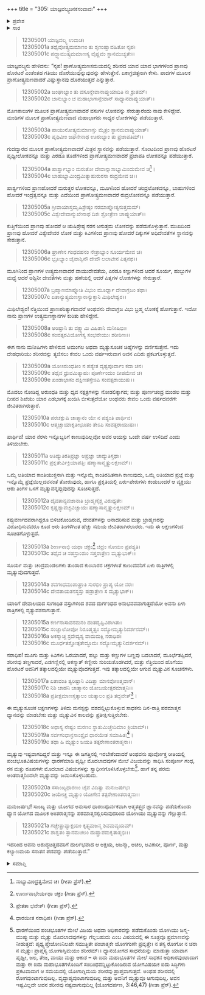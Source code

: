+++
title = "305: ಯಾಜ್ಞವಲ್ಕ್ಯಜನಕಸಂವಾದಃ"
+++

<details><summary>ಪ್ರವೇಶ</summary>


।।   ಓಂ ಓಂ ನಮೋ ನಾರಾಯಣಾಯ।।   ಶ್ರೀ ವೇದವ್ಯಾಸಾಯ ನಮಃ ।।

ಶ್ರೀ ಕೃಷ್ಣದ್ವೈಪಾಯನ ವೇದವ್ಯಾಸ ವಿರಚಿತ  

**ಶ್ರೀ ಮಹಾಭಾರತ**

**ಶಾಂತಿ ಪರ್ವ**

**ಮೋಕ್ಷಧರ್ಮ ಪರ್ವ**

**ಅಧ್ಯಾಯ 305**


</details>

<details><summary>ಸಾರ</summary>

ವಿಭಿನ್ನ ಅಂಗಗಳಿಂದ ಪ್ರಾಣವು ಹೋಗುವುದರ ಫಲಗಳು (1-7); ಮೃತ್ಯುಸೂಚಕ ಲಕ್ಷಣಗಳು (8-18); ಮೃತ್ಯುವನ್ನು ಜಯಿಸುವ ಉಪಾಯ (19-21).


</details>

> 12305001 ಯಾಜ್ಞವಲ್ಕ್ಯ ಉವಾಚ।   
12305001a ತಥೈವೋತ್ಕ್ರಮಮಾಣಂ ತು ಶೃಣುಷ್ವಾವಹಿತೋ ನೃಪ।  
12305001c ಪದ್ಭ್ಯಾಮುತ್ಕ್ರಮಮಾಣಸ್ಯ ವೈಷ್ಣವಂ ಸ್ಥಾನಮುಚ್ಯತೇ।।

ಯಾಜ್ಞವಲ್ಕ್ಯನು ಹೇಳಿದನು: “ನೃಪ! ಪ್ರಾಣೋತ್ಕ್ರಮಣಸಮಯದಲ್ಲಿ ಶರೀರದ ಯಾವ ಯಾವ ಭಾಗಗಳಿಂದ ಪ್ರಾಣವು ಹೊರಟರೆ ಎಂತೆಂತಹ ಗತಿಯು ದೊರೆಯುವುನ್ನುವುದನ್ನು ಹೇಳುತ್ತೇನೆ. ಏಕಾಗ್ರಚಿತ್ತನಾಗಿ ಕೇಳು. ಪಾದಗಳ ಮೂಲಕ ಪ್ರಾಣೋತ್ಕ್ರಮಣವಾದರೆ ವಿಷ್ಣುಸ್ಥಾನವು ದೊರೆಯುತ್ತದೆ ಎನ್ನುತ್ತಾರೆ.

> 12305002a ಜಂಘಾಭ್ಯಾಂ ತು ವಸೂನ್ದೇವಾನಾಪ್ನುಯಾದಿತಿ ನಃ ಶ್ರುತಮ್।  
12305002c ಜಾನುಭ್ಯಾಂ ಚ ಮಹಾಭಾಗಾನ್ದೇವಾನ್ ಸಾಧ್ಯಾನವಾಪ್ನುಯಾತ್।।

ಮೊಣಕಾಲುಗಳ ಮೂಲಕ ಪ್ರಾಣೋತ್ಕ್ರಮಣವಾದರೆ ವಸುಗಳ ಲೋಕವನ್ನು ಸೇರುತ್ತಾರೆಂದು ನಾವು ಕೇಳಿದ್ದೇವೆ. ಮಂಡಿಗಳ ಮೂಲಕ ಪ್ರಾಣೋತ್ಕ್ರಮಣವಾದ ಮಹಾಭಾಗರು ಸಾಧ್ಯರ ಲೋಕಗಳನ್ನು ಪಡೆಯುತ್ತಾರೆ.

> 12305003a ಪಾಯುನೋತ್ಕ್ರಮಮಾಣಸ್ತು ಮೈತ್ರಂ ಸ್ಥಾನಮವಾಪ್ನುಯಾತ್।  
12305003c ಪೃಥಿವೀಂ ಜಘನೇನಾಥ ಊರುಭ್ಯಾಂ ತು ಪ್ರಜಾಪತಿಮ್।।

ಗುದದ್ವಾರದ ಮೂಲಕ ಪ್ರಾಣೋತ್ಕ್ರಮಣವಾದರೆ ಮಿತ್ರನ ಸ್ಥಾನವನ್ನು ಪಡೆಯುತ್ತಾರೆ. ಸೊಂಟದಿಂದ ಪ್ರಾಣವು ಹೊರಟರೆ ಪೃಥ್ವೀಲೋಕವನ್ನೂ ಮತ್ತು ಎರಡೂ ತೊಡೆಗಳಿಂದ ಪ್ರಾಣೋತ್ಕ್ರಮಣವಾದರೆ ಪ್ರಜಾಪತಿ ಲೋಕವನ್ನೂ ಪಡೆಯುತ್ತಾರೆ.

> 12305004a ಪಾರ್ಶ್ವಾಭ್ಯಾಂ ಮರುತೋ ದೇವಾನ್ನಾಸಾಭ್ಯಾಮಿಂದುಮೇವ ಚ[^1]।  
12305004c ಬಾಹುಭ್ಯಾಮಿಂದ್ರಮಿತ್ಯಾಹುರುರಸಾ ರುದ್ರಮೇವ ಚ।।

ಪಾರ್ಶ್ವಗಳಿಂದ ಪ್ರಾಣಹೋದರೆ ಮರುತ್ತರ ಲೋಕವನ್ನೂ, ಮೂಗಿನಿಂದ ಹೋದರೆ ಚಂದ್ರಲೋಕವನ್ನೂ, ಬಾಹುಗಳಿಂದ ಹೋದರೆ ಇಂದ್ರತ್ವವನ್ನೂ ಮತ್ತು ಎದೆಯಿಂದ ಪ್ರಾಣೋತ್ಕ್ರಮಣವಾದರೆ ರುದ್ರಲೋಕವನ್ನೂ ಪಡೆಯುತ್ತಾರೆ.

> 12305005a ಗ್ರೀವಾಯಾಸ್ತಮೃಷಿಶ್ರೇಷ್ಠಂ ನರಮಾಪ್ನೋತ್ಯನುತ್ತಮಮ್।  
12305005c ವಿಶ್ವೇದೇವಾನ್ಮುಖೇನಾಥ ದಿಶಃ ಶ್ರೋತ್ರೇಣ ಚಾಪ್ನುಯಾತ್।।

ಕುತ್ತಿಗೆಯಿಂದ ಪ್ರಾಣವು ಹೋದರೆ ಆ ಋಷಿಶ್ರೇಷ್ಠ ನರನ ಅನುತ್ತಮ ಲೋಕವನ್ನು ಪಡೆದುಕೊಳ್ಳುತ್ತಾನೆ. ಮುಖದಿಂದ ಪ್ರಾಣವು ಹೋದರೆ ವಿಶ್ವೇದೇವರ ಲೋಕ ಮತ್ತು ಕಿವಿಗಳಿಂದ ಪ್ರಾಣವು ಹೋದರೆ ದಿಕ್ಕುಗಳ ಅಧಿದೇವತೆಗಳ ಸ್ಥಾನವನ್ನು ಸೇರುತ್ತಾನೆ.

> 12305006a ಘ್ರಾಣೇನ ಗಂಧವಹನಂ ನೇತ್ರಾಭ್ಯಾಂ ಸೂರ್ಯಮೇವ ಚ।  
12305006c ಭ್ರೂಭ್ಯಾಂ ಚೈವಾಶ್ವಿನೌ ದೇವೌ ಲಲಾಟೇನ ಪಿತೃನಥ।।

ಮೂಗಿನಿಂದ ಪ್ರಾಣಗಳ ಉತ್ಕ್ರಮಣವಾದರೆ ವಾಯುದೇವತೆಯ, ಎರಡೂ ಕಣ್ಣುಗಳಿಂದ ಆದರೆ ಸೂರ್ಯ, ಹುಬ್ಬುಗಳ ಮಧ್ಯೆ ಆದರೆ ಅಶ್ವಿನೀ ದೇವತೆಗಳು ಮತ್ತು ಹಣೆಯಲ್ಲಿ ಆದರೆ ಪಿತೃಗಳ ಲೋಕಗಳನ್ನು ಸೇರುತ್ತಾರೆ.

> 12305007a ಬ್ರಹ್ಮಾಣಮಾಪ್ನೋತಿ ವಿಭುಂ ಮೂರ್ಧ್ನಾ ದೇವಾಗ್ರಜಂ ತಥಾ।  
12305007c ಏತಾನ್ಯುತ್ಕ್ರಮಣಸ್ಥಾನಾನ್ಯುಕ್ತಾನಿ ಮಿಥಿಲೇಶ್ವರ।।

ಮಿಥಿಲೇಶ್ವರ! ನೆತ್ತಿಯಿಂದ ಪ್ರಾಣಪರಿತ್ಯಾಗವಾದರೆ ಅಂಥವನು ದೇವಾಗ್ರಜ ವಿಭು ಬ್ರಹ್ಮ ಲೋಕಕ್ಕೆ ಹೋಗುತ್ತಾನೆ. ಇದೋ ನಾನು ಪ್ರಾಣಗಳ ಉತ್ಕ್ರಮಣಸ್ಥಾನಗಳ ಕುರಿತು ಹೇಳಿದ್ದೇನೆ.

> 12305008a ಅರಿಷ್ಟಾನಿ ತು ವಕ್ಷ್ಯಾಮಿ ವಿಹಿತಾನಿ ಮನೀಷಿಭಿಃ।  
12305008c ಸಂವತ್ಸರವಿಯೋಗಸ್ಯ ಸಂಭವೇಯುಃ ಶರೀರಿಣಃ।।

ಈಗ ನಾನು ಮನೀಷಿಗಳು ಹೇಳಿರುವ ಅಮಂಗಲ ಅಥವಾ ಮೃತ್ಯುಸೂಚಕ ಚಿಹ್ನೆಗಳನ್ನು ವರ್ಣಿಸುತ್ತೇನೆ. ಇದು ದೇಹಧಾರಿಯು ಶರೀರವನ್ನು ತ್ಯಜಿಸಲು ಕೇವಲ ಒಂದು ವರ್ಷಇರುವಾಗ ಅವನ ಎದಿರು ಪ್ರಕಟಗೊಳ್ಳುತ್ತವೆ.

> 12305009a ಯೋಽರುಂಧತೀಂ ನ ಪಶ್ಯೇತ ದೃಷ್ಟಪೂರ್ವಾಂ ಕದಾ ಚನ।  
12305009c ತಥೈವ ಧ್ರುವಮಿತ್ಯಾಹುಃ ಪೂರ್ಣೇಂದುಂ ದೀಪಮೇವ ಚ।  
12305009e ಖಂಡಾಭಾಸಂ ದಕ್ಷಿಣತಸ್ತೇಽಪಿ ಸಂವತ್ಸರಾಯುಷಃ।।

ಮೊದಲು ನೋಡಿದ್ದ ಅರುಂಧತಿ ಮತ್ತು ಧೃವ ನಕ್ಷತ್ರಗಳನ್ನು ನೋಡಲಿಕ್ಕಾಗದ; ಮತ್ತು ಪೂರ್ಣಚಂದ್ರ ಮಂಡಲ ಮತ್ತು ದೀಪದ ಶಿಖೆಯು ಯಾರ ಎಡಭಾಗಕ್ಕೆ ಖಂಡಿಸಿ ಬೀಳುತ್ತದೆಯೋ ಅಂಥವರು ಕೇವಲ ಒಂದು ವರ್ಷದವರೆಗೇ ಜೀವಿತರಾಗಿರುತ್ತಾರೆ.

> 12305010a ಪರಚಕ್ಷುಷಿ ಚಾತ್ಮಾನಂ ಯೇ ನ ಪಶ್ಯಂತಿ ಪಾರ್ಥಿವ।  
12305010c ಆತ್ಮಚ್ಚಾಯಾಕೃತೀಭೂತಂ ತೇಽಪಿ ಸಂವತ್ಸರಾಯುಷಃ।।

ಪಾರ್ಥಿವ! ಯಾರ ನೆರಳು ಇನ್ನೊಬ್ಬರಿಗೆ ಕಾಣುವುದಿಲ್ಲವೋ ಅವರ ಆಯಸ್ಸು ಒಂದೇ ವರ್ಷ ಉಳಿದಿದೆ ಎಂದು ತಿಳಿಯಬೇಕು.

> 12305011a ಅತಿದ್ಯುತಿರತಿಪ್ರಜ್ಞಾ ಅಪ್ರಜ್ಞಾ ಚಾದ್ಯುತಿಸ್ತಥಾ।  
12305011c ಪ್ರಕೃತೇರ್ವಿಕ್ರಿಯಾಪತ್ತಿಃ ಷಣ್ಮಾಸಾನ್ಮೃತ್ಯುಲಕ್ಷಣಮ್।।

ಒಮ್ಮೆ ಅತಿಯಾದ ಕಾಂತಿಯುಕ್ತನಾಗಿ ಮತ್ತು ಇನ್ನೊಮ್ಮೆ ಕಾಂತಿರಹಿತನಾಗಿ ಕಾಣುವುದು, ಒಮ್ಮೆ ಅತಿಯಾದ ಪ್ರಜ್ಞೆ ಮತ್ತು ಇನ್ನೊಮ್ಮೆ ಪ್ರಜ್ಞೆಯಿಲ್ಲದವನಂತೆ ತೋರುವುದು, ಹಾಗೂ ಪ್ರಕೃತಿಯಲ್ಲಿ ಏರು-ಪೇರುಗಳು ಕಂಡುಬಂದರೆ ಆ ವ್ಯಕ್ತಿಯು ಆರು ತಿಂಗಳ ಒಳಗೆ ಮೃತ್ಯುವನ್ನಪ್ಪುವುದನ್ನು ಸೂಚಿಸುತ್ತದೆ.

> 12305012a ದೈವತಾನ್ಯವಜಾನಾತಿ ಬ್ರಾಹ್ಮಣೈಶ್ಚ ವಿರುಧ್ಯತೇ।  
12305012c ಕೃಷ್ಣಶ್ಯಾವಚ್ಚವಿಚ್ಚಾಯಃ ಷಣ್ಮಾಸಾನ್ಮೃತ್ಯುಲಕ್ಷಣಮ್।।

ಕಪ್ಪುವರ್ಣದವರಾಗಿದ್ದರೂ ಬಿಳಿಚಿಕೊಂಡಿರುವ, ದೇವತೆಗಳನ್ನು ಅನಾದರಿಸುವ ಮತ್ತು ಬ್ರಾಹ್ಮಣರನ್ನು ವಿರೋಧಿಸುವವರೂ ಕೂಡ ಅರು ತಿಂಗಳಿಗಿಂತ ಹೆಚ್ಚು ಸಮಯ ಜೀವಿತರಾಗಿರಲಾರರು. ಇದು ಈ ಲಕ್ಷಣಗಳಿಂದ ಸೂಚಿತಗೊಳ್ಳುತ್ತದೆ.

> 12305013a ಶೀರ್ಣನಾಭಿ ಯಥಾ ಚಕ್ರಂ[^2] ಚಿದ್ರಂ ಸೋಮಂ ಪ್ರಪಶ್ಯತಿ।  
12305013c ತಥೈವ ಚ ಸಹಸ್ರಾಂಶುಂ ಸಪ್ತರಾತ್ರೇಣ ಮೃತ್ಯುಭಾಕ್।।

ಸೂರ್ಯ ಮತ್ತು ಚಂದ್ರಮಂಡಲಗಳು ತುಂಡಾದ ಕುಂಬಾರನ ಚಕ್ರಗಳಂತೆ ಕಾಣುವವನಿಗೆ ಏಳು ರಾತ್ರಿಗಳಲ್ಲಿ ಮೃತ್ಯುವೊದಗುತ್ತದೆ.

> 12305014a ಶವಗಂಧಮುಪಾಘ್ರಾತಿ ಸುರಭಿಂ ಪ್ರಾಪ್ಯ ಯೋ ನರಃ।  
12305014c ದೇವತಾಯತನಸ್ಥಸ್ತು ಷಡ್ರಾತ್ರೇಣ ಸ ಮೃತ್ಯುಭಾಕ್।।

ಯಾರಿಗೆ ದೇವಾಲಯದ ಸುಗಂಧಿತ ವಸ್ತುಗಳಿಂದ ಶವದ ದುರ್ಗಂಧದ ಅನುಭವವವಾಗುತ್ತದೆಯೋ ಅವನು ಏಳು ರಾತ್ರಿಗಳಲ್ಲಿ ವೃತ್ಯುವಶನಾಗುತ್ತಾನೆ.

> 12305015a ಕರ್ಣನಾಸಾವನಮನಂ ದಂತದೃಷ್ಟಿವಿರಾಗಿತಾ।  
12305015c ಸಂಜ್ಞಾಲೋಪೋ ನಿರೂಷ್ಮತ್ವಂ ಸದ್ಯೋಮೃತ್ಯುನಿದರ್ಶನಮ್।।  
12305016a ಅಕಸ್ಮಾಚ್ಚ ಸ್ರವೇದ್ಯಸ್ಯ ವಾಮಮಕ್ಷಿ ನರಾಧಿಪ।  
12305016c ಮೂರ್ಧತಶ್ಚೋತ್ಪತೇದ್ಧೂಮಃ ಸದ್ಯೋಮೃತ್ಯುನಿದರ್ಶನಮ್।।

ನರಾಧಿಪ! ಮೂಗು ಮತ್ತು ಕಿವಿಗಳು ಓರಯಾದರೆ, ಹಲ್ಲು ಮತ್ತು ಕಣ್ಣುಗಳ ಬಣ್ಣವು ಬದಲಾದರೆ, ಮೂರ್ಛೆತಪ್ಪಿದರೆ, ಶರೀರವು ತಣ್ಣಗಾದರೆ, ಎಡಗಣ್ಣಿನಲ್ಲಿ ಅಕಸ್ಮಾತ್ ಕಣ್ಣೀರು ಸುರಿಯತೊಡಗಿದರೆ, ಮತ್ತು ನೆತ್ತಿಯಿಂದ ಹೊಗೆಯು ಹೊರಟರೆ ಅವನಿಗೆ ತತ್ಕಾಲದಲ್ಲಿಯೇ ಮೃತ್ಯುವೊದಗುತ್ತದೆ. ಇವು ತತ್ಕಾಲದಲ್ಲಿಯೇ ಆಗುವ ಮೃತ್ಯುವಿನ ಸೂಚನೆಗಳು.

> 12305017a ಏತಾವಂತಿ ತ್ವರಿಷ್ಟಾನಿ ವಿದಿತ್ವಾ ಮಾನವೋಽತ್ಮವಾನ್।  
12305017c ನಿಶಿ ಚಾಹನಿ ಚಾತ್ಮಾನಂ ಯೋಜಯೇತ್ಪರಮಾತ್ಮನಿ।।  
12305018a ಪ್ರತೀಕ್ಷಮಾಣಸ್ತತ್ಕಾಲಂ ಯತ್ಕಾಲಂ ಪ್ರತಿ ತದ್ಭವೇತ್[^3]।

ಈ ಮೃತ್ಯುಸೂಚಕ ಲಕ್ಷಣಗಳನ್ನು ತಿಳಿದು ಮನಸ್ಸನ್ನು ವಶದಲ್ಲಿಟ್ಟುಕೊಳ್ಳುವ ಸಾಧಕನು ದಿನ-ರಾತ್ರಿ ಪರಮಾತ್ಮನ ಧ್ಯಾನವನ್ನು ಮಾಡಬೇಕು ಮತ್ತು ಮೃತ್ಯುವಿನ ಕಾಲವನ್ನು ಪ್ರತೀಕ್ಷಿಸುತ್ತಿರಬೇಕು.

> 12305018c ಅಥಾಸ್ಯ ನೇಷ್ಟಂ ಮರಣಂ ಸ್ಥಾತುಮಿಚ್ಚೇದಿಮಾಂ ಕ್ರಿಯಾಮ್।।  
12305019a ಸರ್ವಗಂಧಾನ್ರಸಾಂಶ್ಚೈವ ಧಾರಯೇತ ಸಮಾಹಿತಃ[^4]।  
12305019c ತಥಾ ಹಿ ಮೃತ್ಯುಂ ಜಯತಿ ತತ್ಪರೇಣಾಂತರಾತ್ಮನಾ।।

ಮೃತ್ಯುವು ಇಷ್ಟವಾಗದಿದ್ದರೆ ಮತ್ತು ಇನ್ನೂ ಈ ಜಗತ್ತಿನಲ್ಲಿ ಇರಬೇಕೆಂದಾದರೆ ಅಂಥವನು ಪೂರ್ವೋಕ್ತ ರೀತಿಯಲ್ಲಿ ಪಂಚಭೂತವಿಷಯಗಳನ್ನು ಧಾರಣೆಮಾಡಿ ಪೃಥ್ವೀ ಮೊದಲಾದವುಗಳ ಮೇಲೆ ವಿಜಯವನ್ನು ಸಾಧಿಸಿ ಸಂಪೂರ್ಣ ಗಂಧ, ರಸ ಮತ್ತು ರೂಪಗಳೇ ಮೊದಲಾದ ವಿಷಯಗಳನ್ನು ಸ್ವಾಧೀನಗೊಳಿಸಿಕೊಳ್ಳಬೇಕು[^5]. ಹಾಗೆ ತನ್ನ ಪರಮ ಅಂತರಾತ್ಮನಿಂದಲೇ ಮೃತ್ಯುವನ್ನು ಜಯಿಸಿಕೊಳ್ಳಬಹುದು.

> 12305020a ಸಸಾಂಖ್ಯಧಾರಣಂ ಚೈವ ವಿದಿತ್ವಾ ಮನುಜರ್ಷಭ।  
12305020c ಜಯೇಚ್ಚ ಮೃತ್ಯುಂ ಯೋಗೇನ ತತ್ಪರೇಣಾಂತರಾತ್ಮನಾ।।

ಮನುಜರ್ಷಭ! ಸಾಂಖ್ಯ ಮತ್ತು ಯೋಗದ ಅನುಸಾರ ಧಾರಣಪೂರ್ವಕವಾಗಿ ಆತ್ಮತತ್ತ್ವದ ಜ್ಞಾನವನ್ನು ಪಡೆದುಕೊಂಡು ಧ್ಯಾನ ಯೋಗದ ಮೂಲಕ ಅಂತರಾತ್ಮನನ್ನು ಪರಮಾತ್ಮನಲ್ಲಿರಿಸುವುದರಿಂದ ಯೋಗಿಯು ಮೃತ್ಯುವನ್ನು ಗೆಲ್ಲುತ್ತಾನೆ.

> 12305021a ಗಚ್ಚೇತ್ಪ್ರಾಪ್ಯಾಕ್ಷಯಂ ಕೃತ್ಸ್ನಮಜನ್ಮ ಶಿವಮವ್ಯಯಮ್।  
12305021c ಶಾಶ್ವತಂ ಸ್ಥಾನಮಚಲಂ ದುಷ್ಪ್ರಾಪಮಕೃತಾತ್ಮಭಿಃ।।

ಇದರಿಂದ ಅವನು ಅಶುದ್ಧಚಿತ್ತದವರಿಗೆ ದುರ್ಲಭವಾದ ಆ ಅಕ್ಷಯ, ಅಜನ್ಮಾ, ಅಚಲ, ಅವಿಕಾರೀ, ಪೂರ್ಣ, ಮತ್ತು ಕಲ್ಯಾಣಮಯ ಸನಾತನ ಪದವನ್ನು ಪಡೆಯುತ್ತಾನೆ.”

<details><summary>ಸಮಾಪ್ತಿ</summary>
ಇತಿ ಶ್ರೀಮಹಾಭಾರತೇ ಶಾಂತಿ ಪರ್ವಣಿ ಮೋಕ್ಷಧರ್ಮ ಪರ್ವಣಿ ಯಾಜ್ಞವಲ್ಕ್ಯಜನಕಸಂವಾದೇ ಪಂಚಾಧಿಕತ್ರಿಶತತಮೋಽಧ್ಯಾಯಃ।।  
ಇದು ಶ್ರೀಮಹಾಭಾರತದಲ್ಲಿ ಶಾಂತಿ ಪರ್ವದಲ್ಲಿ ಮೋಕ್ಷಧರ್ಮ ಪರ್ವದಲ್ಲಿ ಯಾಜ್ಞವಲ್ಕ್ಯಜನಕಸಂವಾದ ಎನ್ನುವ ಮುನ್ನೂರಾಐದನೇ ಅಧ್ಯಾಯವು.


</details>

[^1]: ನಾಭ್ಯಾಮಿಂದ್ರತ್ವಮೇವ ಚ।   (ಗೀತಾ ಪ್ರೆಸ್).

[^2]: ಊರ್ಣನಾಭೇರ್ಯಥಾ ಚಕ್ರಂ (ಗೀತಾ ಪ್ರೆಸ್).

[^3]: ಪ್ರೇತತಾ ಭವೇತ್।   (ಗೀತಾ ಪ್ರೆಸ್).

[^4]: ಧಾರಯೀತ ನರಾಧಿಪ।   (ಗೀತಾ ಪ್ರೆಸ್).

[^5]: ಧಾರಣೆಯಿಂದ ಪಂಚಭೂತಗಳ ಮೇಲೆ ವಿಜಯ ಅಥವಾ ಅಧಿಕಾರವನ್ನು ಪಡೆದುಕೊಂಡು ಯೋಗಿಯು ಜನ್ಮ-ಮುಪ್ಪು ಮತ್ತು ಮೃತ್ಯು ಮೊದಲಾದವುಗಳನ್ನು ಗೆಲ್ಲಬಹುದು ಎಂಬ ವಿಷಯದಲ್ಲಿ ಈ ಸೂತ್ರವೂ ಪ್ರಮಾಣವನ್ನು ನೀಡುತ್ತದೆ: ಪೃಥ್ವ್ಯಪ್ತೇಜೋಽನಿಲಖೇ ಸಮುತ್ಥಿತೇ ಪಂಚಾತ್ಮಕೇ ಯೋಗಗುಣೇ ಪ್ರವೃತ್ತೇ।   ನ ತಸ್ಯ ರೋಗೋ ನ ಚರಾ ನ ಮೃತ್ಯುಃ ಪ್ರಾಪ್ತಸ್ಯ ಯೋಗಾಗ್ನಿಮಯಂ ಶರೀರಮ್।।   ಧ್ಯಾನಯೋಗದ ಸಾಧನೆಯನ್ನು ಮಾಡುತ್ತಾ ಯಾವಾಗ ಪೃಥ್ವೀ, ಜಲ, ತೇಜ, ವಾಯು ಮತ್ತು ಆಕಾಶ – ಈ ಐದು ಮಹಾಭೂತಗಳ ಮೇಲೆ ಸಾಧಕನ ಅಧಿಕಾರವುಂಟಾದಾಗ ಮತ್ತು ಈ ಐದು ಮಹಾಭೂತಗಳೊಂದಿಗೆ ಸಂಬಂಧವನ್ನಿಟ್ಟುಕೊಂಡಿರುವ ಯೋಗವಿಷಯಕ ಐದು ಸಿದ್ಧಿಗಳು ಪ್ರಕಟವಾದಾಗ ಆ ಸಮಯದಲ್ಲಿ ಯೋಗಾಗ್ನಿಮಯ ಶರೀರವು ಪ್ರಾಪ್ತವಾಗುತ್ತದೆ. ಅಂಥಹ ಶರೀರದಲ್ಲಿ ರೋಗವುಂಟಾಗುವುದಿಲ್ಲ. ವೃದ್ಧಾಪ್ಯವುಂಟಾಗುವುದಿಲ್ಲ ಮತ್ತು ಅವನಿಗೆ ಮೃತ್ಯುವೂ ಆಗುವುದಿಲ್ಲ. ಅವನ ಇಷ್ಟವಿಲ್ಲದೇ ಅವನ ಶರೀರವು ನಷ್ಟವಾಗುವುದಿಲ್ಲ (ಯೋಗದರ್ಪಣ, 3:46,47) (ಗೀತಾ ಪ್ರೆಸ್).
